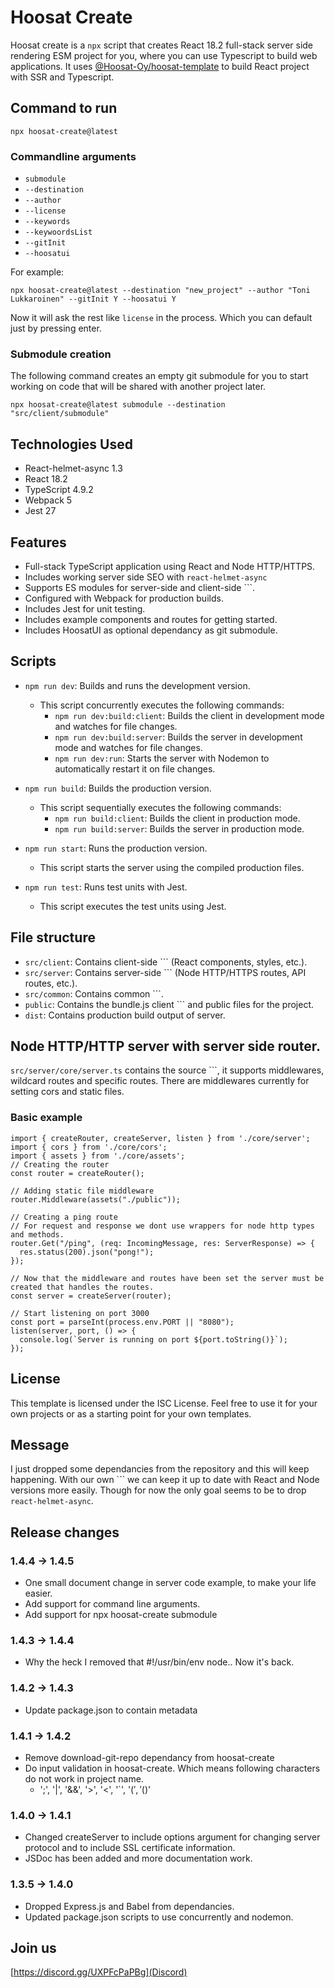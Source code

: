 # Hoosat Create

Hoosat create is a `npx` script that creates React 18.2 full-stack server side rendering ESM project for you, where you can use Typescript to build web applications. It uses [@Hoosat-Oy/hoosat-template](https://github.com/Hoosat-Oy/hoosat-template) to build React project with SSR and Typescript. 

## Command to run

```
npx hoosat-create@latest
```

### Commandline arguments
- `submodule`
- `--destination`
- `--author`
- `--license`
- `--keywords`
- `--keywoordsList`
- `--gitInit`
- `--hoosatui` 

For example: 

```
npx hoosat-create@latest --destination "new_project" --author "Toni Lukkaroinen" --gitInit Y --hoosatui Y
```

Now it will ask the rest like `license` in the process. Which you can default just by pressing enter.

### Submodule creation

The following command creates an empty git submodule for you to start working on code that will be shared with another project later.
```
npx hoosat-create@latest submodule --destination "src/client/submodule"
```

## Technologies Used

- React-helmet-async 1.3
- React 18.2
- TypeScript 4.9.2
- Webpack 5
- Jest 27

## Features

- Full-stack TypeScript application using React and Node HTTP/HTTPS.
- Includes working server side SEO with `react-helmet-async`
- Supports ES modules for server-side and client-side ```.
- Configured with Webpack for production builds.
- Includes Jest for unit testing.
- Includes example components and routes for getting started.
- Includes HoosatUI as optional dependancy as git submodule.

## Scripts

- `npm run dev`: Builds and runs the development version.
  - This script concurrently executes the following commands:
    - `npm run dev:build:client`: Builds the client in development mode and watches for file changes.
    - `npm run dev:build:server`: Builds the server in development mode and watches for file changes.
    - `npm run dev:run`: Starts the server with Nodemon to automatically restart it on file changes.

- `npm run build`: Builds the production version.
  - This script sequentially executes the following commands:
    - `npm run build:client`: Builds the client in production mode.
    - `npm run build:server`: Builds the server in production mode.

- `npm run start`: Runs the production version.
  - This script starts the server using the compiled production files.

- `npm run test`: Runs test units with Jest.
  - This script executes the test units using Jest.

## File structure

- `src/client`: Contains client-side ``` (React components, styles, etc.).
- `src/server`: Contains server-side ``` (Node HTTP/HTTPS routes, API routes, etc.).
- `src/common`: Contains common ```.
- `public`: Contains the bundle.js client ``` and public files for the project.
- `dist`: Contains production build output of server.

## Node HTTP/HTTP server with server side router.

`src/server/core/server.ts` contains the source ```, it supports middlewares, wildcard routes and specific routes. There are middlewares currently for setting cors and static files. 

### Basic example

```
import { createRouter, createServer, listen } from './core/server';
import { cors } from './core/cors';
import { assets } from './core/assets';
// Creating the router
const router = createRouter();

// Adding static file middleware
router.Middleware(assets("./public"));

// Creating a ping route
// For request and response we dont use wrappers for node http types and methods.
router.Get("/ping", (req: IncomingMessage, res: ServerResponse) => {
  res.status(200).json("pong!");
});

// Now that the middleware and routes have been set the server must be created that handles the routes.
const server = createServer(router);

// Start listening on port 3000
const port = parseInt(process.env.PORT || "8080");
listen(server, port, () => {
  console.log(`Server is running on port ${port.toString()}`);
});
```


## License
This template is licensed under the ISC License. Feel free to use it for your own projects or as a starting point for your own templates.

## Message

I just dropped some dependancies from the repository and this will keep happening. With our own ``` we can keep it up to date with React and Node versions more easily. 
Though for now the only goal seems to be to drop `react-helmet-async`. 

## Release changes

### 1.4.4 -> 1.4.5
- One small document change in server code example, to make your life easier.
- Add support for command line arguments. 
- Add support for npx hoosat-create submodule

### 1.4.3 -> 1.4.4
- Why the heck I removed that #!/usr/bin/env node.. Now it's back.

### 1.4.2 -> 1.4.3
- Update package.json to contain metadata

### 1.4.1 -> 1.4.2
- Remove download-git-repo dependancy from hoosat-create
- Do input validation in hoosat-create. Which means following characters do not work in project name. 
  - ';', '|', '&&', '>', '<', '`', '$(', '$()'

### 1.4.0 -> 1.4.1
- Changed createServer to include options argument for changing server protocol and to include SSL certificate information.
- JSDoc has been added and more documentation work.

### 1.3.5 -> 1.4.0
- Dropped Express.js and Babel from dependancies.
- Updated package.json scripts to use concurrently and nodemon.

## Join us
[https://discord.gg/UXPFcPaPBg](Discord)
